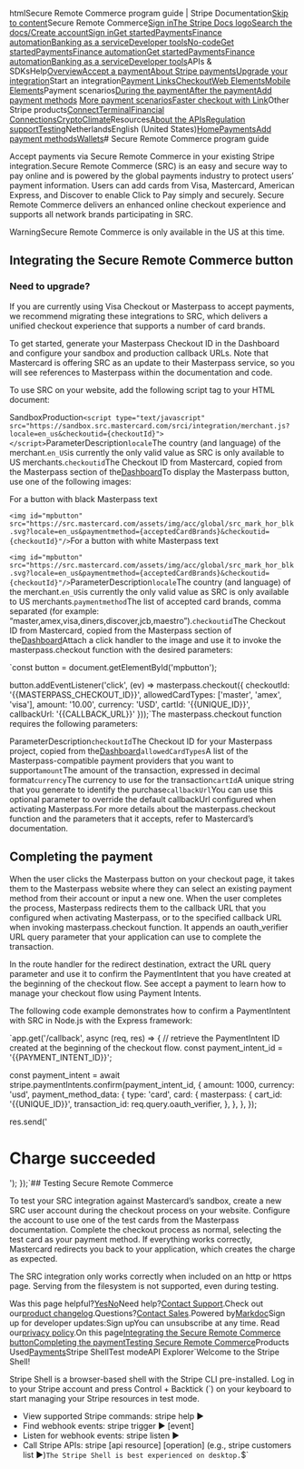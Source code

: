 htmlSecure Remote Commerce program guide | Stripe Documentation[Skip to content](#main-content)Secure Remote Commerce[Sign in](https://dashboard.stripe.com/login?redirect=https%3A%2F%2Fdocs.stripe.com%2Fsecure-remote-commerce)[The Stripe Docs logo](/)[Search the docs/](#)[Create account](https://dashboard.stripe.com/register)[Sign in](https://dashboard.stripe.com/login?redirect=https%3A%2F%2Fdocs.stripe.com%2Fsecure-remote-commerce)[Get started](/get-started)[Payments](/payments)[Finance automation](/finance-automation)[Banking as a service](/financial-services)[Developer tools](/development)[No-code](/no-code)[Get started](/get-started)[Payments](/payments)[Finance automation](/finance-automation)[](#)[Get started](/get-started)[Payments](/payments)[Finance automation](/finance-automation)[Banking as a service](/financial-services)[Developer tools](/development)[](#)APIs & SDKsHelp[Overview](/docs/payments)[Accept a payment](#)[About Stripe payments](#)[Upgrade your integration](/docs/payments/upgrades)Start an integration[Payment Links](#)[Checkout](#)[Web Elements](#)[Mobile Elements](#)Payment scenarios[During the payment](#)[After the payment](#)[Add payment methods](#)
[More payment scenarios](#)[Faster checkout with Link](#)Other Stripe products[Connect](#)[Terminal](#)[Financial Connections](#)[Crypto](#)[Climate](#)Resources[About the APIs](#)[Regulation support](#)[Testing](/docs/testing)NetherlandsEnglish (United States)[](#)[](#)[Home](/docs)[Payments](/docs/payments)[Add payment methods](/docs/payments/payment-methods/overview)[Wallets](/docs/payments/wallets)# Secure Remote Commerce program guide

Accept payments via Secure Remote Commerce in your existing Stripe integration.Secure Remote Commerce (SRC) is an easy and secure way to pay online and is powered by the global payments industry to protect users’ payment information. Users can add cards from Visa, Mastercard, American Express, and Discover to enable Click to Pay simply and securely. Secure Remote Commerce delivers an enhanced online checkout experience and supports all network brands participating in SRC.

WarningSecure Remote Commerce is only available in the US at this time.

## Integrating the Secure Remote Commerce button

### Need to upgrade?

If you are currently using Visa Checkout or Masterpass to accept payments, we recommend migrating these integrations to SRC, which delivers a unified checkout experience that supports a number of card brands.

To get started, generate your Masterpass Checkout ID in the Dashboard and configure your sandbox and production callback URLs. Note that Mastercard is offering SRC as an update to their Masterpass service, so you will see references to Masterpass within the documentation and code.

To use SRC on your website, add the following script tag to your HTML document:

SandboxProduction`<script type="text/javascript" src="https://sandbox.src.mastercard.com/srci/integration/merchant.js?locale=en_us&checkoutid={checkoutId}"></script>`ParameterDescription`locale`The country (and language) of the merchant.`en_US`is currently the only valid value as SRC is only available to US merchants.`checkoutid`The Checkout ID from Mastercard, copied from the Masterpass section of the[Dashboard](https://dashboard.stripe.com/account/payments/settings)To display the Masterpass button, use one of the following images:

For a button with black Masterpass text

`<img id="mpbutton" src="https://src.mastercard.com/assets/img/acc/global/src_mark_hor_blk.svg?locale=en_us&paymentmethod={acceptedCardBrands}&checkoutid={checkoutId}"/>`For a button with white Masterpass text

`<img id="mpbutton" src="https://src.mastercard.com/assets/img/acc/global/src_mark_hor_blk.svg?locale=en_us&paymentmethod={acceptedCardBrands}&checkoutid={checkoutId}"/>`ParameterDescription`locale`The country (and language) of the merchant.`en_US`is currently the only valid value as SRC is only available to US merchants.`paymentmethod`The list of accepted card brands, comma separated (for example: “master,amex,visa,diners,discover,jcb,maestro”).`checkoutid`The Checkout ID from Mastercard, copied from the Masterpass section of the[Dashboard](https://dashboard.stripe.com/account/payments/settings)Attach a click handler to the image and use it to invoke the masterpass.checkout function with the desired parameters:

`const button = document.getElementById('mpbutton');

button.addEventListener('click', (ev) =>
  masterpass.checkout({
    checkoutId: '{{MASTERPASS_CHECKOUT_ID}}',
    allowedCardTypes: ['master', 'amex', 'visa'],
    amount: '10.00',
    currency: 'USD',
    cartId: '{{UNIQUE_ID}}',
    callbackUrl: '{{CALLBACK_URL}}'
  }));`The masterpass.checkout function requires the following parameters:

ParameterDescription`checkoutId`The Checkout ID for your Masterpass project, copied from the[Dashboard](https://dashboard.stripe.com/account/payments/settings)`allowedCardTypes`A list of the Masterpass-compatible payment providers that you want to support`amount`The amount of the transaction, expressed in decimal format`currency`The currency to use for the transaction`cartId`A unique string that you generate to identify the purchase`callbackUrl`You can use this optional parameter to override the default callbackUrl configured when activating Masterpass.For more details about the masterpass.checkout function and the parameters that it accepts, refer to Mastercard’s documentation.

## Completing the payment

When the user clicks the Masterpass button on your checkout page, it takes them to the Masterpass website where they can select an existing payment method from their account or input a new one. When the user completes the process, Masterpass redirects them to the callback URL that you configured when activating Masterpass, or to the specified callback URL when invoking masterpass.checkout function. It appends an oauth_verifier URL query parameter that your application can use to complete the transaction.

In the route handler for the redirect destination, extract the URL query parameter and use it to confirm the PaymentIntent that you have created at the beginning of the checkout flow. See accept a payment to learn how to manage your checkout flow using Payment Intents.

The following code example demonstrates how to confirm a PaymentIntent with SRC in Node.js with the Express framework:

`app.get('/callback', async (req, res) => {
  // retrieve the PaymentIntent ID created at the beginning of the checkout flow.
  const payment_intent_id = '{{PAYMENT_INTENT_ID}}';

  const payment_intent = await stripe.paymentIntents.confirm(payment_intent_id, {
    amount: 1000,
    currency: 'usd',
    payment_method_data: {
      type: 'card',
      card: {
        masterpass: {
          cart_id: '{{UNIQUE_ID}}',
          transaction_id: req.query.oauth_verifier,
        },
      },
    },
  });

  res.send('<h1>Charge succeeded</h1>');
});`## Testing Secure Remote Commerce

To test your SRC integration against Mastercard’s sandbox, create a new SRC user account during the checkout process on your website. Configure the account to use one of the test cards from the Masterpass documentation. Complete the checkout process as normal, selecting the test card as your payment method. If everything works correctly, Mastercard redirects you back to your application, which creates the charge as expected.

The SRC integration only works correctly when included on an http or https page. Serving from the filesystem is not supported, even during testing.

Was this page helpful?[Yes](#)[No](#)Need help?[Contact Support](https://support.stripe.com/).Check out our[product changelog](https://stripe.com/blog/changelog).Questions?[Contact Sales](https://stripe.com/contact/sales).Powered by[Markdoc](https://markdoc.dev)Sign up for developer updates:Sign upYou can unsubscribe at any time. Read our[privacy policy](https://stripe.com/privacy).On this page[Integrating the Secure Remote Commerce button](#integrating)[Completing the payment](#completing-the-payment)[Testing Secure Remote Commerce](#testing-secure-remote-commerce)Products Used[Payments](/payments)Stripe ShellTest modeAPI Explorer[](https://stripe.com/docs/stripe-cli#install)`Welcome to the Stripe Shell!

Stripe Shell is a browser-based shell with the Stripe CLI pre-installed. Log in to your
Stripe account and press Control + Backtick (`) on your keyboard to start managing your Stripe
resources in test mode.

- View supported Stripe commands: stripe help ▶️
- Find webhook events: stripe trigger ▶️ [event]
- Listen for webhook events: stripe listen ▶
- Call Stripe APIs: stripe [api resource] [operation] (e.g., stripe customers list ▶️)`The Stripe Shell is best experienced on desktop.`$`